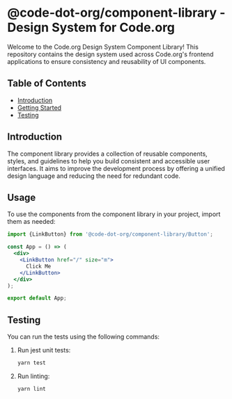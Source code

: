 # @code-dot-org/component-library - Design System for Code.org

Welcome to the Code.org Design System Component Library! This repository contains the design system used across Code.org's frontend applications to ensure consistency and reusability of UI components.

## Table of Contents

- [Introduction](#introduction)
- [Getting Started](#getting-started)
- [Testing](#testing)

## Introduction

The component library provides a collection of reusable components, styles, and guidelines to help you build consistent and accessible user interfaces. It aims to improve the development process by offering a unified design language and reducing the need for redundant code.

## Usage

To use the components from the component library in your project, import them as needed:

```jsx
import {LinkButton} from '@code-dot-org/component-library/Button';

const App = () => (
  <div>
    <LinkButton href="/" size="m">
      Click Me
    </LinkButton>
  </div>
);

export default App;
```

## Testing

You can run the tests using the following commands:

1. Run jest unit tests:

   ```bash
   yarn test
   ```

2. Run linting:

   ```bash
   yarn lint
   ```
